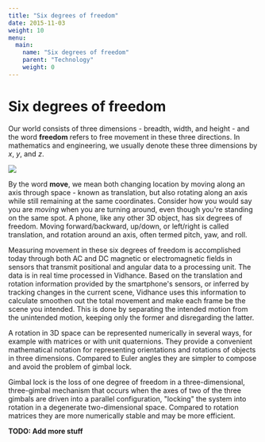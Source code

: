 ```yaml
---
title: "Six degrees of freedom"
date: 2015-11-03
weight: 10
menu:
  main:
    name: "Six degrees of freedom"
    parent: "Technology"
    weight: 0
---
```


# Six degrees of freedom
Our world consists of three dimensions - breadth, width, and height - and the word **freedom** refers to free movement in these three directions. In mathematics and engineering, we usually denote these three dimensions by *x*, *y*, and *z*.

![](six-degrees/degrees.png)

By the word **move**, we mean both changing location by moving along an axis through space - known as translation, but also rotating along an axis while still remaining at the same coordinates. Consider how you would say you are *moving* when you are turning around, even though you're standing on the same spot. A phone, like any other 3D object, has six degrees of freedom. Moving forward/backward, up/down, or left/right is called translation, and rotation around an axis, often termed pitch, yaw, and roll.

Measuring movement in these six degrees of freedom is accomplished today through both AC and DC magnetic or electromagnetic fields in sensors that transmit positional and angular data to a processing unit. The data is in real time processed in Vidhance. Based on the translation and rotation information provided by the smartphone's sensors, or inferred by tracking changes in the current scene, Vidhance uses this information to calculate smoothen out the total movement and make each frame be the scene you intended. This is done by separating the intended motion from the unintended motion, keeping only the former and disregarding the latter.

A rotation in 3D space can be represented numerically in several ways, for example with matrices or with unit quaternions. They provide a convenient mathematical notation for representing orientations and rotations of objects in three dimensions. Compared to Euler angles they are simpler to compose and avoid the problem of gimbal lock.

Gimbal lock is the loss of one degree of freedom in a three-dimensional, three-gimbal mechanism that occurs when the axes of two of the three gimbals are driven into a parallel configuration, "locking" the system into rotation in a degenerate two-dimensional space. Compared to rotation matrices they are more numerically stable and may be more efficient.

**TODO: Add more stuff**
